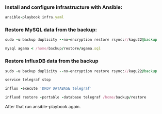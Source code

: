### Install and configure infrastructure with Ansible:


```ruby
ansible-playbook infra.yaml
```

### Restore MySQL data from the backup: 


```ruby
sudo -u backup duplicity --no-encryption restore rsync://kagu22@backup.kaguu.rk//home/kagu22/mysql/ /home/backup/restore/
```

```ruby
mysql agama < /home/backup/restore/agama.sql
```


### Restore InfluxDB data from the backup


```ruby
sudo -u backup duplicity --no-encryption restore rsync://kagu22@backup.kaguu-rk//home/kagu22/influxdb/ /home/backup/restore
```

```ruby
service telegraf stop
```

```ruby
influx -execute 'DROP DATABASE telegraf'
```

```ruby
influxd restore -portable -database telegraf /home/backup/restore
```


After that run ansible-playbook again.


